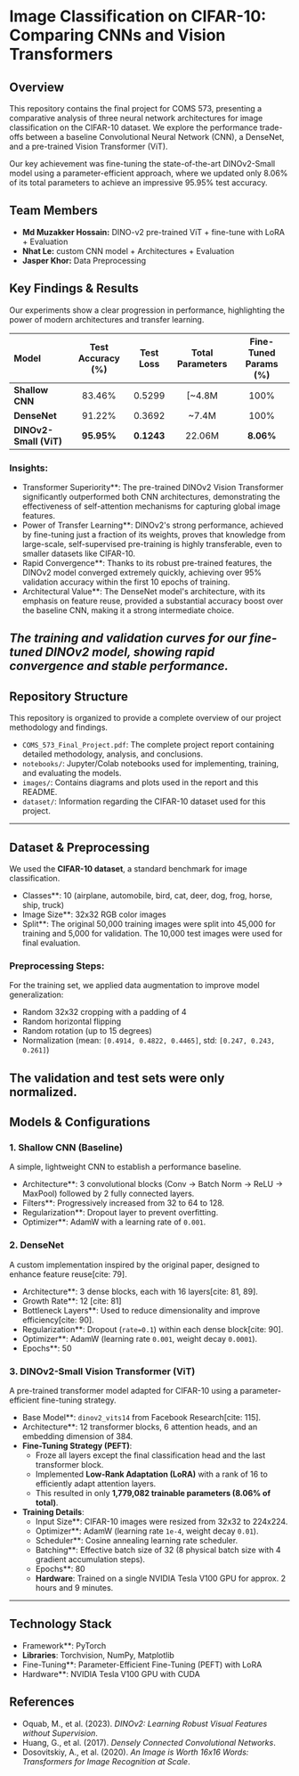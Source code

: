 # Image Classification on CIFAR-10: Comparing CNNs and Vision Transformers

## Overview
This repository contains the final project for COMS 573, presenting a comparative analysis of three neural network architectures for image classification on the CIFAR-10 dataset. We explore the performance trade-offs between a baseline Convolutional Neural Network (CNN), a DenseNet, and a pre-trained Vision Transformer (ViT).

Our key achievement was fine-tuning the state-of-the-art DINOv2-Small model using a parameter-efficient approach, where we updated only 8.06% of its total parameters to achieve an impressive 95.95% test accuracy.

## Team Members
- **Md Muzakker Hossain:** DINO-v2 pre-trained ViT + fine-tune with LoRA + Evaluation
- **Nhat Le:** custom CNN model + Architectures + Evaluation
- **Jasper Khor:** Data Preprocessing

## Key Findings & Results
Our experiments show a clear progression in performance, highlighting the power of modern architectures and transfer learning.

| Model | Test Accuracy (%) | Test Loss | Total Parameters | Fine-Tuned Params (%) |
| :--- | :---: | :---: | :---: | :---: |
| **Shallow CNN** | 83.46% | 0.5299 | [~4.8M | 100% |
| **DenseNet** | 91.22% | 0.3692 | ~7.4M | 100% |
| **DINOv2-Small (ViT)** | **95.95%** | **0.1243** | 22.06M | **8.06%** |

### Insights:
* Transformer Superiority**: The pre-trained DINOv2 Vision Transformer significantly outperformed both CNN architectures, demonstrating the effectiveness of self-attention mechanisms for capturing global image features.
* Power of Transfer Learning**: DINOv2's strong performance, achieved by fine-tuning just a fraction of its weights, proves that knowledge from large-scale, self-supervised pre-training is highly transferable, even to smaller datasets like CIFAR-10.
* Rapid Convergence**: Thanks to its robust pre-trained features, the DINOv2 model converged extremely quickly, achieving over 95% validation accuracy within the first 10 epochs of training.
* Architectural Value**: The DenseNet model's architecture, with its emphasis on feature reuse, provided a substantial accuracy boost over the baseline CNN, making it a strong intermediate choice.

*The training and validation curves for our fine-tuned DINOv2 model, showing rapid convergence and stable performance.*
---

## Repository Structure
This repository is organized to provide a complete overview of our project methodology and findings.
* `COMS_573_Final_Project.pdf`: The complete project report containing detailed methodology, analysis, and conclusions.
* `notebooks/`: Jupyter/Colab notebooks used for implementing, training, and evaluating the models.
* `images/`: Contains diagrams and plots used in the report and this README.
* `dataset/`: Information regarding the CIFAR-10 dataset used for this project.
---

## Dataset & Preprocessing
We used the **CIFAR-10 dataset**, a standard benchmark for image classification.
* Classes**: 10 (airplane, automobile, bird, cat, deer, dog, frog, horse, ship, truck)
* Image Size**: 32x32 RGB color images 
* Split**: The original 50,000 training images were split into 45,000 for training and 5,000 for validation. The 10,000 test images were used for final evaluation.

### Preprocessing Steps:
For the training set, we applied data augmentation to improve model generalization:
* Random 32x32 cropping with a padding of 4 
* Random horizontal flipping 
* Random rotation (up to 15 degrees) 
* Normalization (mean: `[0.4914, 0.4822, 0.4465]`, std: `[0.247, 0.243, 0.261]`) 

The validation and test sets were only normalized.
---

## Models & Configurations
### 1. Shallow CNN (Baseline)
A simple, lightweight CNN to establish a performance baseline.
* Architecture**: 3 convolutional blocks (Conv -> Batch Norm -> ReLU -> MaxPool) followed by 2 fully connected layers.
* Filters**: Progressively increased from 32 to 64 to 128.
* Regularization**: Dropout layer to prevent overfitting.
* Optimizer**: AdamW with a learning rate of `0.001`.

### 2. DenseNet
A custom implementation inspired by the original paper, designed to enhance feature reuse[cite: 79].
* Architecture**: 3 dense blocks, each with 16 layers[cite: 81, 89].
* Growth Rate**: 12 [cite: 81]
* Bottleneck Layers**: Used to reduce dimensionality and improve efficiency[cite: 90].
* Regularization**: Dropout (`rate=0.1`) within each dense block[cite: 90].
* Optimizer**: AdamW (learning rate `0.001`, weight decay `0.0001`).
* Epochs**: 50 

### 3. DINOv2-Small Vision Transformer (ViT)
A pre-trained transformer model adapted for CIFAR-10 using a parameter-efficient fine-tuning strategy.
* Base Model**: `dinov2_vits14` from Facebook Research[cite: 115].
* Architecture**: 12 transformer blocks, 6 attention heads, and an embedding dimension of 384.
* **Fine-Tuning Strategy (PEFT)**:
    * Froze all layers except the final classification head and the last transformer block.
    * Implemented **Low-Rank Adaptation (LoRA)** with a rank of 16 to efficiently adapt attention layers.
    * This resulted in only **1,779,082 trainable parameters (8.06% of total)**.
* **Training Details**:
    * Input Size**: CIFAR-10 images were resized from 32x32 to 224x224.
    * Optimizer**: AdamW (learning rate `1e-4`, weight decay `0.01`).
    * Scheduler**: Cosine annealing learning rate scheduler.
    * Batching**: Effective batch size of 32 (8 physical batch size with 4 gradient accumulation steps).
    * Epochs**: 80
    * **Hardware**: Trained on a single NVIDIA Tesla V100 GPU for approx. 2 hours and 9 minutes.
---

## Technology Stack
* Framework**: PyTorch
* **Libraries**: Torchvision, NumPy, Matplotlib
* Fine-Tuning**: Parameter-Efficient Fine-Tuning (PEFT) with LoRA
* Hardware**: NVIDIA Tesla V100 GPU with CUDA 

## References
* Oquab, M., et al. (2023). *DINOv2: Learning Robust Visual Features without Supervision*.
* Huang, G., et al. (2017). *Densely Connected Convolutional Networks*. 
* Dosovitskiy, A., et al. (2020). *An Image is Worth 16x16 Words: Transformers for Image Recognition at Scale*.
